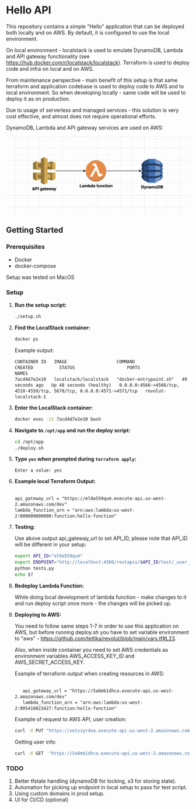 # Hello API

This repository contains a simple "Hello" application that can be deployed both locally and on AWS. By default, it is configured to use the local environment. 

On local environment - localstack is used to emulate DynamoDB, Lambda and API gateway functionality (see https://hub.docker.com/r/localstack/localstack). Terraform is used to deploy code and infra on local and on AWS.

From maintenance perspective - main benefit of this setup is that same terraform and application codebase is used to deploy code to AWS and to local environment. So when developing locally - same code will be used to deploy it as on production.

Due to usage of serverless and managed services - this solution is very cost effective, and almost does not require operational efforts. 

DynamoDB, Lambda and API gateway services are used on AWS:

![AWS Architecture Diagram](https://github.com/tetlika/revolut/blob/main/diagram.png)

## Getting Started

### Prerequisites

- Docker
- docker-compose

Setup was tested on MacOS

### Setup

1. **Run the setup script:**

    ```sh
    ./setup.sh
    ```

2. **Find the LocalStack container:**

    ```sh
    docker ps
    ```

    Example output:

    ```plaintext
    CONTAINER ID   IMAGE                   COMMAND                  CREATED          STATUS                    PORTS                                                                     NAMES
    7acd4d7e2e10   localstack/localstack   "docker-entrypoint.sh"   49 seconds ago   Up 48 seconds (healthy)   0.0.0.0:4566->4566/tcp, 4510-4559/tcp, 5678/tcp, 0.0.0.0:4571->4571/tcp   revolut-localstack-1
    ```

3. **Enter the LocalStack container:**

    ```sh
    docker exec -it 7acd4d7e2e10 bash
    ```

4. **Navigate to `/opt/app` and run the deploy script:**

    ```sh
    cd /opt/app
    ./deploy.sh
    ```

5. **Type `yes` when prompted during `terraform apply`:**

    ```plaintext
    Enter a value: yes
    ```

6. **Example local Terraform Output:**

    ```Outputs:

    api_gateway_url = "https://el0a559qum.execute-api.us-west-2.amazonaws.com/dev"
    lambda_function_arn = "arn:aws:lambda:us-west-2:000000000000:function:hello-function"
    ```

6. **Testing:**

    Use above output api_gateway_url to set API_ID, please note that API_ID will be different in your setup:

    ```sh
    export API_ID="el0a559qum"
    export ENDPOINT="http://localhost:4566/restapis/$API_ID/test/_user_request_/hello"
    python tests.py
    echo $?
    ```
7. **Redeploy Lambda Function:**

   While doing local development of lambda function - make changes to it and run deploy script once more - the changes will be picked up.

8. **Deploying to AWS:**

   You need to follow same steps 1-7 in order to use this application on AWS, but before running deploy.sh you have to set variable environment to "aws" - https://github.com/tetlika/revolut/blob/main/vars.tf#L23.
   
   Also, when inside container you need to set AWS credentials as environment variables AWS_ACCESS_KEY_ID and AWS_SECRET_ACCESS_KEY.

   Example of terraform output when creating resources in AWS:

   ```Outputs:

      api_gateway_url = "https://5a6mb1dhca.execute-api.us-west-2.amazonaws.com/dev"
      lambda_function_arn = "arn:aws:lambda:us-west-2:905418023427:function:hello-function"
   ```

   Example of request to AWS API, user creation:

   ```sh
   curl -X PUT "https://vetzzyrdoa.execute-api.us-west-2.amazonaws.com/dev/hello/johndoe"   -H "Content-Type: application/json"   -d '{"dateOfBirth": "1990-01-01"}'
   ```

   Getting user info:

   ```sh
   curl -X GET  "https://5a6mb1dhca.execute-api.us-west-2.amazonaws.com/dev/hello/johndoe"
   ```

### TODO

1. Better tfstate handling (dynamoDB for locking, s3 for storing state).
2. Automation for picking up endpoint in local setup to pass for test script.
3. Using custom domains in prod setup.
3. UI for CI/CD (optional)
